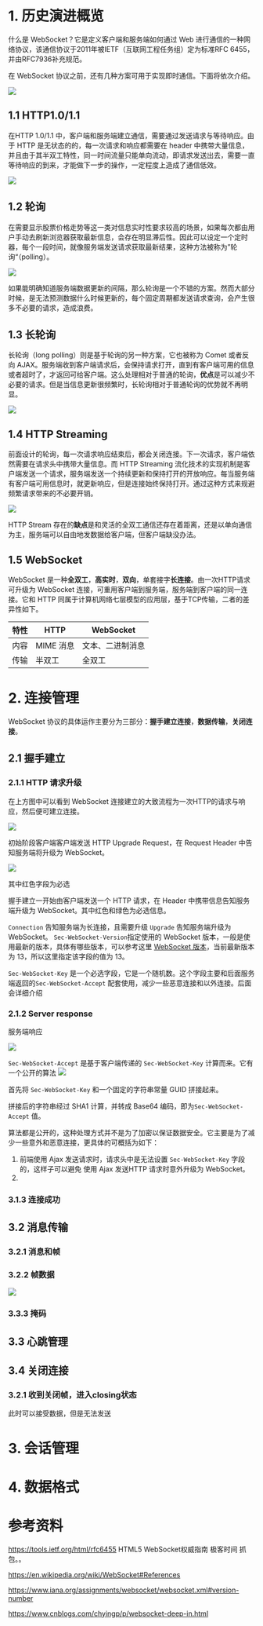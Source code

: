 # 1. 历史演进概览
什么是 WebSocket？它是定义客户端和服务端如何通过 Web 进行通信的一种网络协议，该通信协议于2011年被IETF（互联网工程任务组）定为标准RFC 6455，并由RFC7936补充规范。

在 WebSocket 协议之前，还有几种方案可用于实现即时通信。下面将依次介绍。

![](https://tva1.sinaimg.cn/large/008eGmZEgy1goiacxvxoij316008ut9j.jpg)

## 1.1 HTTP1.0/1.1

在HTTP 1.0/1.1 中，客户端和服务端建立通信，需要通过发送请求与等待响应。由于 HTTP 是无状态的的，每一次请求和响应都需要在 header 中携带大量信息，并且由于其半双工特性，同一时间流量只能单向流动，即请求发送出去，需要一直等待响应的到来，才能做下一步的操作，一定程度上造成了通信低效。

![](https://tva1.sinaimg.cn/large/008eGmZEgy1goig7kifiaj30ia0memy3.jpg)


## 1.2 轮询
在需要显示股票价格走势等这一类对信息实时性要求较高的场景，如果每次都由用户手动去刷新浏览器获取最新信息，会存在明显滞后性。因此可以设定一个定时器，每个一段时间，就像服务端发送请求获取最新结果，这种方法被称为”轮询“（polling）。

![](https://tva1.sinaimg.cn/large/008eGmZEgy1goig5rizq1j30j60lkabt.jpg)

如果能明确知道服务端数据更新的间隔，那么轮询是一个不错的方案。然而大部分时候，是无法预测数据什么时候更新的，每个固定周期都发送请求查询，会产生很多不必要的请求，造成浪费。

## 1.3 长轮询
长轮询（long polling）则是基于轮询的另一种方案，它也被称为 Comet 或者反向 AJAX。服务端收到客户端请求后，会保持请求打开，直到有客户端可用的信息或者超时了，才返回可给客户端。这么处理相对于普通的轮询，**优点**是可以减少不必要的请求。但是当信息更新很频繁时，长轮询相对于普通轮询的优势就不再明显。

![](https://tva1.sinaimg.cn/large/008eGmZEgy1goig5r42y2j30nu0liabi.jpg)

## 1.4 HTTP Streaming
前面设计的轮询，每一次请求响应结束后，都会关闭连接。下一次请求，客户端依然需要在请求头中携带大量信息。而 HTTP Streaming 流化技术的实现机制是客户端发送一个请求，服务端发送一个持续更新和保持打开的开放响应。每当服务端有客户端可用信息时，就更新响应，但是连接始终保持打开。通过这种方式来规避频繁请求带来的不必要开销。

![](https://tva1.sinaimg.cn/large/008eGmZEgy1goig5qmrt9j30hq0m8jsc.jpg)

HTTP Stream 存在的**缺点**是和灵活的全双工通信还存在着距离，还是以单向通信为主，服务端可以自由地发数据给客户端，但客户端缺没办法。

## 1.5 WebSocket
WebSocket 是一种**全双工**，**高实时**，**双向**，单套接字**长连接**。由一次HTTP请求可升级为 WebSocket 连接，可重用客户端到服务端，服务端到客户端的同一连接。它和 HTTP 同属于计算机网络七层模型的应用层，基于TCP传输，二者的差异性如下。


特性 |HTTP | WebSocket
----|------- | -------
内容 | MIME 消息 | 文本、二进制消息
传输 | 半双工 | 全双工


# 2. 连接管理
WebSocket 协议的具体运作主要分为三部分：**握手建立连接**，**数据传输**，**关闭连接**。

## 2.1 握手建立
### 2.1.1 HTTP 请求升级

在上方图中可以看到 WebSocket 连接建立的大致流程为一次HTTP的请求与响应，然后便可建立连接。

![](https://tva1.sinaimg.cn/large/008eGmZEgy1gon7y9o5woj30ni0tg40b.jpg)

初始阶段客户端客户端发送 HTTP Upgrade Request，在 Request Header 中告知服务端将升级为 WebSocket。

![](https://tva1.sinaimg.cn/large/e6c9d24egy1gojpx84wxcj20pa0msaku.jpg)

其中红色字段为必选

握手建立一开始由客户端发送一个 HTTP 请求，在 Header 中携带信息告知服务端升级为 WebSocket。其中红色和绿色为必选信息。

`Connection` 告知服务端为长连接，且需要升级
`Upgrade` 告知服务端升级为 WebSocket。
`Sec-WebSocket-Version`指定使用的 WebSocket 版本，一般是使用最新的版本，具体有哪些版本，可以参考这里 [WebSocket 版本](https://www.iana.org/assignments/websocket/websocket.xml#version-number)，当前最新版本为 13，所以这里指定该字段的值为 13。

`Sec-WebSocket-Key` 是一个必选字段，它是一个随机数。这个字段主要和后面服务端返回的`Sec-WebSocket-Accept` 配套使用，减少一些恶意连接和以外连接。后面会详细介绍


### 2.1.2 Server response
服务端响应

![](https://tva1.sinaimg.cn/large/e6c9d24egy1gojpx8gjvoj20nw0kytk9.jpg)

`Sec-WebSocket-Accept` 是基于客户端传递的 `Sec-WebSocket-Key` 计算而来。它有一个公开的算法
![](https://tva1.sinaimg.cn/large/008eGmZEgy1gon7fdujfhj30x00godi1.jpg)

首先将 `Sec-WebSocket-Key` 和一个固定的字符串常量 GUID 拼接起来。

拼接后的字符串经过 SHA1 计算，并转成 Base64 编码，即为`Sec-WebSocket-Accept` 值。

算法都是公开的，这种处理方式并不是为了加密以保证数据安全。它主要是为了减少一些意外和恶意连接，更具体的可概括为如下：

1. 前端使用 Ajax 发送请求时，请求头中是无法设置 `Sec-WebSocket-Key` 字段的，这样子可以避免 使用 Ajax 发送HTTP 请求时意外升级为 WebSocket。
2. 


### 3.1.3 连接成功


## 3.2 消息传输

### 3.2.1 消息和帧

### 3.2.2 帧数据
![](https://tva1.sinaimg.cn/large/e6c9d24egy1gom2suygcej21aw0myasu.jpg)

### 3.3.3 掩码

## 3.3 心跳管理


## 3.4 关闭连接

### 3.2.1 收到关闭帧，进入closing状态
此时可以接受数据，但是无法发送


# 3. 会话管理


# 4. 数据格式




# 参考资料
https://tools.ietf.org/html/rfc6455
HTML5 WebSocket权威指南
极客时间 抓包。。

https://en.wikipedia.org/wiki/WebSocket#References

https://www.iana.org/assignments/websocket/websocket.xml#version-number


https://www.cnblogs.com/chyingp/p/websocket-deep-in.html

